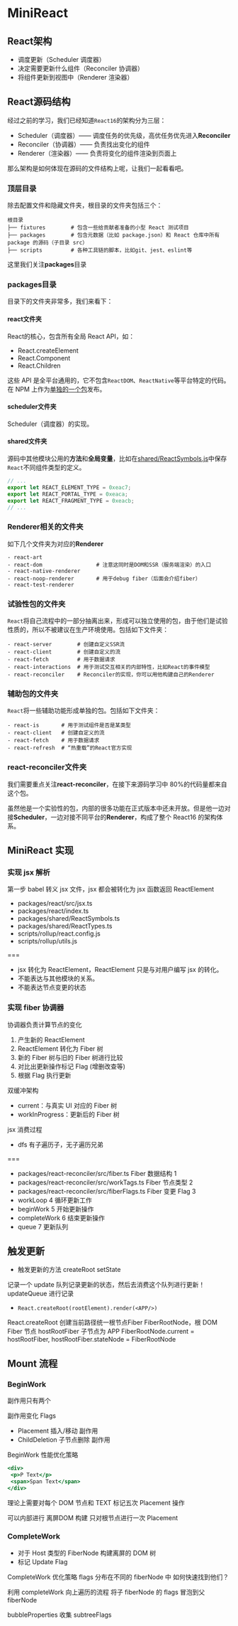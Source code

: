 # MiniReact

## React架构

- 调度更新（Scheduler 调度器）
- 决定需要更新什么组件（Reconciler 协调器）
- 将组件更新到视图中（Renderer 渲染器）

## React源码结构

经过之前的学习，我们已经知道`React16`的架构分为三层：

- Scheduler（调度器）—— 调度任务的优先级，高优任务优先进入**Reconciler**
- Reconciler（协调器）—— 负责找出变化的组件
- Renderer（渲染器）—— 负责将变化的组件渲染到页面上

那么架构是如何体现在源码的文件结构上呢，让我们一起看看吧。

### 顶层目录

除去配置文件和隐藏文件夹，根目录的文件夹包括三个：

```text
根目录
├── fixtures        # 包含一些给贡献者准备的小型 React 测试项目
├── packages        # 包含元数据（比如 package.json）和 React 仓库中所有 package 的源码（子目录 src）
├── scripts         # 各种工具链的脚本，比如git、jest、eslint等
```

这里我们关注**packages**目录

### packages目录

目录下的文件夹非常多，我们来看下：

#### react文件夹

React的核心，包含所有全局 React API，如：

- React.createElement
- React.Component
- React.Children

这些 API 是全平台通用的，它不包含`ReactDOM`、`ReactNative`等平台特定的代码。在 NPM 上作为[单独的一个包](https://www.npmjs.com/package/react)发布。

#### scheduler文件夹

Scheduler（调度器）的实现。

#### shared文件夹

源码中其他模块公用的**方法**和**全局变量**，比如在[shared/ReactSymbols.js](https://github.com/facebook/react/blob/970fa122d8188bafa600e9b5214833487fbf1092/packages/shared/ReactSymbols.js)中保存`React`不同组件类型的定义。

```js
// ...
export let REACT_ELEMENT_TYPE = 0xeac7;
export let REACT_PORTAL_TYPE = 0xeaca;
export let REACT_FRAGMENT_TYPE = 0xeacb;
// ...
```

### Renderer相关的文件夹

如下几个文件夹为对应的**Renderer**

```text
- react-art
- react-dom                 # 注意这同时是DOM和SSR（服务端渲染）的入口
- react-native-renderer
- react-noop-renderer       # 用于debug fiber（后面会介绍fiber）
- react-test-renderer
```

### 试验性包的文件夹

`React`将自己流程中的一部分抽离出来，形成可以独立使用的包，由于他们是试验性质的，所以不被建议在生产环境使用。包括如下文件夹：

```text
- react-server        # 创建自定义SSR流
- react-client        # 创建自定义的流
- react-fetch         # 用于数据请求
- react-interactions  # 用于测试交互相关的内部特性，比如React的事件模型
- react-reconciler    # Reconciler的实现，你可以用他构建自己的Renderer
```

### 辅助包的文件夹

`React`将一些辅助功能形成单独的包。包括如下文件夹：

```text
- react-is       # 用于测试组件是否是某类型
- react-client   # 创建自定义的流
- react-fetch    # 用于数据请求
- react-refresh  # “热重载”的React官方实现
```

### react-reconciler文件夹

我们需要重点关注**react-reconciler**，在接下来源码学习中 80%的代码量都来自这个包。

虽然他是一个实验性的包，内部的很多功能在正式版本中还未开放。但是他一边对接**Scheduler**，一边对接不同平台的**Renderer**，构成了整个 React16 的架构体系。


## MiniReact 实现

### 实现 jsx 解析

第一步 babel 转义 jsx 文件，jsx 都会被转化为 jsx 函数返回 ReactElement

- packages/react/src/jsx.ts
- packages/react/index.ts
- packages/shared/ReactSymbols.ts
- packages/shared/ReactTypes.ts
- scripts/rollup/react.config.js
- scripts/rollup/utils.js

===

- jsx 转化为 ReactElement，ReactElement 只是与对用户编写 jsx 的转化。
- 不能表达与其他模块的关系。
- 不能表达节点变更的状态

### 实现 fiber 协调器

协调器负责计算节点的变化

1. 产生新的 ReactElement
2. ReactElement 转化为 Fiber 树
3. 新的 Fiber 树与旧的 Fiber 树进行比较
4. 对比出更新操作标记 Flag (增删改查等)
5. 根据 Flag 执行更新

双缓冲架构
- current：与真实 UI 对应的 Fiber 树
- workInProgress：更新后的 Fiber 树

jsx 消费过程
- dfs 有子遍历子，无子遍历兄弟

===

- packages/react-reconciler/src/fiber.ts Fiber 数据结构 1
- packages/react-reconciler/src/workTags.ts Fiber 节点类型 2
- packages/react-reconciler/src/fiberFlags.ts Fiber 变更 Flag 3
- workLoop 4 循环更新工作
- beginWork 5 开始更新操作
- completeWork 6 结束更新操作
- queue 7 更新队列

## 触发更新

- 触发更新的方法 createRoot setState

记录一个 update 队列记录更新的状态，然后去消费这个队列进行更新！
updateQueue 进行记录


- `React.createRoot(rootElement).render(<APP/>)`

React.createRoot 创建当前路径统一根节点Fiber FiberRootNode，根 DOM Fiber 节点 hostRootFiber 子节点为 APP
FiberRootNode.current = hostRootFiber, hostRootFiber.stateNode = FiberRootNode


## Mount 流程

### BeginWork

副作用只有两个

副作用变化 Flags
- Placement 插入/移动 副作用
- ChildDeletion 子节点删除 副作用

BeginWork 性能优化策略

```jsx
<div>
 <p>P Text</p>
 <span>Span Text</span>
</div>
```
理论上需要对每个 DOM 节点和 TEXT 标记五次 Placement 操作

可以内部进行 离屏DOM 构建 只对根节点进行一次 Placement


### CompleteWork
- 对于 Host 类型的 FiberNode 构建离屏的 DOM 树
- 标记 Update Flag

CompleteWork 优化策略
flags 分布在不同的 fiberNode 中 如何快速找到他们？

利用 completeWork 向上遍历的流程 将子 fiberNode 的 flags 冒泡到父 fiberNode

bubbleProperties 收集 subtreeFlags



